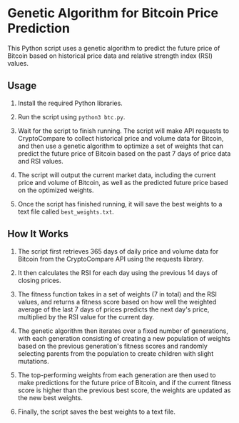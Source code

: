 # Genetic Algorithm for Bitcoin Price Prediction

This Python script uses a genetic algorithm to predict the future price of Bitcoin based on historical price data and relative strength index (RSI) values. 

## Usage

1. Install the required Python libraries.

2. Run the script using `python3 btc.py`.

3. Wait for the script to finish running. The script will make API requests to CryptoCompare to collect historical price and volume data for Bitcoin, and then use a genetic algorithm to optimize a set of weights that can predict the future price of Bitcoin based on the past 7 days of price data and RSI values.

4. The script will output the current market data, including the current price and volume of Bitcoin, as well as the predicted future price based on the optimized weights.

5. Once the script has finished running, it will save the best weights to a text file called `best_weights.txt`.

## How It Works

1. The script first retrieves 365 days of daily price and volume data for Bitcoin from the CryptoCompare API using the requests library.

2. It then calculates the RSI for each day using the previous 14 days of closing prices.

3. The fitness function takes in a set of weights (7 in total) and the RSI values, and returns a fitness score based on how well the weighted average of the last 7 days of prices predicts the next day's price, multiplied by the RSI value for the current day.

4. The genetic algorithm then iterates over a fixed number of generations, with each generation consisting of creating a new population of weights based on the previous generation's fitness scores and randomly selecting parents from the population to create children with slight mutations. 

5. The top-performing weights from each generation are then used to make predictions for the future price of Bitcoin, and if the current fitness score is higher than the previous best score, the weights are updated as the new best weights.

6. Finally, the script saves the best weights to a text file.
